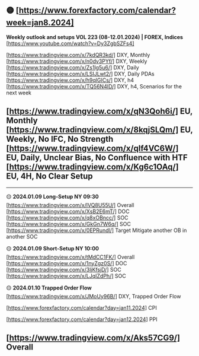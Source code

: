 🟡 [https://www.forexfactory.com/calendar?week=jan8.2024]
------------------------------------------------------------
**Weekly outlook and setups VOL 223 (08-12.01.2024) | FOREX, Indices** [https://www.youtube.com/watch?v=Dy3ZgbSZFs4]

[https://www.tradingview.com/x/7kdQR3kd/] DXY, Monthly 
[https://www.tradingview.com/x/n0dv3PYf/] DXY, Weekly 
[https://www.tradingview.com/x/Zs1lg5u6/] DXY, Daily 
[https://www.tradingview.com/x/LSIJLwt2/] DXY, Daily PDAs
[https://www.tradingview.com/x/h9qlGICs/] DXY, h4
[https://www.tradingview.com/x/TQ56N4ID/] DXY, h4, Scenarios for the next week

[https://www.tradingview.com/x/qN3Qoh6i/] EU, Monthly 
[https://www.tradingview.com/x/8kqjSLQm/] EU, Weekly, No IFC, No Strength
[https://www.tradingview.com/x/qlf4VC6W/] EU, Daily, Unclear Bias, No Confluence with HTF 
[https://www.tradingview.com/x/Kg6c1OAq/] EU, 4H, No Clear Setup
------------------------------------------------------------



------------------------------------------------------------
🟡 **2024.01.09 Long-Setup NY 09:30**
[https://www.tradingview.com/x/lVQ8U55U/] Overall
[https://www.tradingview.com/x/XsB2E6mT/] DOC
[https://www.tradingview.com/x/q8xOBncc/] SOC
[https://www.tradingview.com/x/GkGn7W6q/] SOC
[https://www.tradingview.com/x/0EPRundl/] Target Mitigate another OB in another SOC

🟡 **2024.01.09 Short-Setup NY 10:00**
[https://www.tradingview.com/x/tMdCC1FK/] Overall
[https://www.tradingview.com/x/1nyZgz0S/] DOC
[https://www.tradingview.com/x/3ljKfsjD/] SOC
[https://www.tradingview.com/x/LJqIZdPh/] SOC

🟡 **2024.01.10 Trapped Order Flow**
[https://www.tradingview.com/x/JMoUy96B/] DXY, Trapped Order Flow


[https://www.forexfactory.com/calendar?day=jan11.2024] CPI 

[https://www.forexfactory.com/calendar?day=jan12.2024] PPI 


[https://www.tradingview.com/x/Aks57CG9/] Overall
------------------------------------------------------------